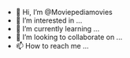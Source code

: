 - 👋 Hi, I’m @Moviepediamovies
- 👀 I’m interested in ...
- 🌱 I’m currently learning ...
- 💞️ I’m looking to collaborate on ...
- 📫 How to reach me ...

<!---
Moviepediamovies/Moviepediamovies is a ✨ special ✨ repository because its `README.md` (this file) appears on your GitHub profile.
You can click the Preview link to take a look at your changes.
--->
